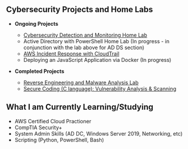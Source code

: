 <h2>Cybersecurity Projects and Home Labs</h2>

- <b>Ongoing Projects</b>
  - [Cybersecurity Detection and Monitoring Home Lab](https://github.com/jc-tru/siem-detection-and-monitoring)
  - Active Directory with PowerShell Home Lab (In progress - in conjunction with the lab above for AD DS section)
  - [AWS Incident Response with CloudTrail](https://github.com/jc-tru/aws-cloudtrail)
  - Deploying an JavaScript Application via Docker (In progress)

- <b>Completed Projects</b>
  - [Reverse Engineering and Malware Analysis Lab](https://github.com/jc-tru/malware-analysis)
  - [Secure Coding (C language): Vulnerability Analysis & Scanning](https://github.com/jc-tru/secure-coding)

<h2>What I am Currently Learning/Studying</h2>

- AWS Certified Cloud Practioner
- CompTIA Security+
- System Admin Skills (AD DC, Windows Server 2019, Networking, etc)
- Scripting (Python, PowerShell, Bash)

